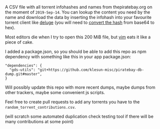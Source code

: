 A CSV file with all torrent infohashes and names from thepiratebay.org on the moment of `2019-Sep-14`. You can lookup the content you need by the name and download the data by inserting the infohash into your favourite torrent client like [deluge](https://github.com/deluge-torrent/deluge) (you will need to [convert the hash](https://base64.guru/converter/decode/hex) from base64 to hex).

Most editors die when I try to open this 200 MiB file, but [vim](https://github.com/vim/vim) eats it like a piece of cake.

I added a package.json, so you should be able to add this repo as npm dependency with something like this in your app package.json:
```
"dependencies": {
  "gds-utils": "git+https://github.com/klesun-misc/piratebay-db-dump.git#master",
}
```

Will possibly update this repo with more recent dumps, maybe dumps from other trackers, maybe some convenient js scripts.

Feel free to create pull requests to add any torrents you have to the `random_torrent_contributions.csv`.

(will scratch some automated duplication check testing tool if there will be many contributions at some point)

